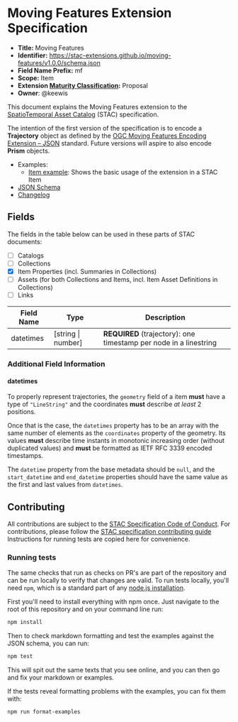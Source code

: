# Moving Features Extension Specification

- **Title:** Moving Features
- **Identifier:** <https://stac-extensions.github.io/moving-features/v1.0.0/schema.json>
- **Field Name Prefix:** mf
- **Scope:** Item
- **Extension [Maturity Classification](https://github.com/radiantearth/stac-spec/tree/master/extensions/README.md#extension-maturity):** Proposal
- **Owner**: @keewis

This document explains the Moving Features extension to the [SpatioTemporal Asset
Catalog](https://github.com/radiantearth/stac-spec) (STAC) specification.

The intention of the first version of the specification is to encode a **Trajectory** object as
defined by the [OGC Moving Features Encoding Extension –
JSON](https://docs.ogc.org/is/19-045r3/19-045r3.html) standard. Future versions will aspire to also
encode **Prism** objects.

- Examples:
  - [Item example](examples/item.json): Shows the basic usage of the extension in a STAC Item
- [JSON Schema](json-schema/schema.json)
- [Changelog](./CHANGELOG.md)

## Fields

The fields in the table below can be used in these parts of STAC documents:

- [ ] Catalogs
- [ ] Collections
- [x] Item Properties (incl. Summaries in Collections)
- [ ] Assets (for both Collections and Items, incl. Item Asset Definitions in Collections)
- [ ] Links

| Field Name | Type               | Description                                                       |
|------------|--------------------|-------------------------------------------------------------------|
| datetimes  | [string \| number] | **REQUIRED** (trajectory): one timestamp per node in a linestring |

### Additional Field Information

#### datetimes

To properly represent trajectories, the `geometry` field of a item **must** have a type of
`"LineString"` and the coordinates **must** describe *at least* 2 positions.

Once that is the case, the `datetimes` property has to be an array with the same number of elements
as the `coordinates` property of the geometry. Its values **must** describe time instants in
monotonic increasing order (without duplicated values) and **must** be formatted as IETF RFC 3339 encoded timestamps.


The `datetime` property from the base metadata should be `null`, and the `start_datetime` and
`end_datetime` properties should have the same value as the first and last values from `datetimes`.

## Contributing

All contributions are subject to the
[STAC Specification Code of Conduct](https://github.com/radiantearth/stac-spec/blob/master/CODE_OF_CONDUCT.md).
For contributions, please follow the
[STAC specification contributing guide](https://github.com/radiantearth/stac-spec/blob/master/CONTRIBUTING.md) Instructions
for running tests are copied here for convenience.

### Running tests

The same checks that run as checks on PR's are part of the repository and can be run locally to verify that changes are valid.
To run tests locally, you'll need `npm`, which is a standard part of any [node.js installation](https://nodejs.org/en/download/).

First you'll need to install everything with npm once. Just navigate to the root of this repository and on
your command line run:
```bash
npm install
```

Then to check markdown formatting and test the examples against the JSON schema, you can run:
```bash
npm test
```

This will spit out the same texts that you see online, and you can then go and fix your markdown or examples.

If the tests reveal formatting problems with the examples, you can fix them with:
```bash
npm run format-examples
```
